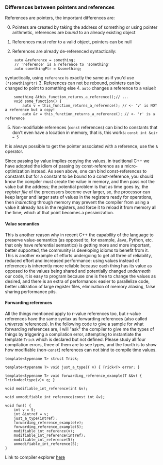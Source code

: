 ### Differences between pointers and references

References are pointers, the important differences are:

0. Pointers are created by taking the address of something or using pointer arithmetic,
references are *bound* to an already existing object
1. References must refer to a valid object, pointers can be null
2. References are already de-referenced syntactically:

        auto &reference = something;
        // 'reference' is a reference to 'something'
        auto somethingPtr = &something;
syntactically, using `reference` is exactly the same as if you'd use `(*somethingPtr)`
3. References can not be rebound, pointers can be changed to point to something else
4. `auto` changes a reference to a value!:

        something &this_function_returns_a_reference();// ...
        void some_function() {
            auto v = this_function_returns_a_reference(); // <- 'v' is NOT a reference but a copy!
            auto &r = this_function_returns_a_reference(); // <- 'r' is a reference
5. Non-modifiable references (`const` references) can bind to constants that don't even
have a location in memory, that is, this works: `const int &cir = 5`

It is always possible to get the pointer associated with a reference, use the `&` operator.

Since passing by value implies copying the values, in traditional C++ we have adopted the idiom
of passing by const-reference as a micro-optimization instead.  As seen above, one can bind
const-references to constants but for a constant to be bound to a const-reference, you should
know the compiler must create the value in memory, and then pass not the value but the address;
the potential problem is that as time goes by, the *register file* of the processors become
ever larger, so, the processor can keep larger and larger sets of values in the registers ready
for operations, then *indirecting* through memory may prevent the compiler from using a value
it already has in the registers, and force it to reload it from memory all the time, which
at that point becomes a pessimization.

#### Value semantics

This is another reason why in recent C++ the capability of the language to preserve
value-semantics (as opposed to, for example, Java, Python, etc. that only have referential
semantics) is getting more and more important, better supported, the community is developing
idioms to benefit from it.  This is another example of efforts undergoing to get all three
of reliability, reduced effort and increased performance: using values instead of references
is inherently more reliable because each thing has its value as opposed to the values being
shared and potentially changed *underneath* our code, it is easy to program because one is
free to change the values as desired, and there is an extra of performance: easier to
parallelize code, better utilization of large register files, elimination of memory aliasing,
false sharing performance pits.

#### Forwarding references

All the things mentioned apply to r-value references too, but r-value references have the same
syntax as forwarding references (also called *universal* references).  In the following
code to give a sample for what forwarding references are, I will "ask" the compiler to give
me the types of things by triggering a compilation error, attempting to instantiate the
template `Trick` which is declared but not defined.  Please study all four compilation
errors, three of them are to see types, and the fourth is to show how modifiable
(non-`const`) references can not bind to compile time values.

	template<typename T> struct Trick;

	template<typename T> void just_a_type(T v) { Trick<T> error; }

	template<typename T> void forwarding_reference_example(T &&v) { Trick<decltype(v)> q; }

	void modifiable_int_reference(int &v);

	void unmodifiable_int_reference(const int &v);

	void fun() {
		int v = 5;
		int &intref = v;
		just_a_type(intref);
		forwarding_reference_example(v);
		forwarding_reference_example(5);
		modifiable_int_reference(v);
		modifiable_int_reference(intref);
		modifiable_int_reference(5);
		unmodifiable_int_reference(5);
	}


Link to compiler explorer [here](http://gcc.godbolt.org/#compilers:!((compiler:g530,options:'-std%3Dc%2B%2B11+-Wall+-O3',sourcez:C4UwtgDgNghqA8wCeEQDsZhAAgCoD5sBnYAJwFcBjYPUgS0oGsBuAKFdElgWVQyzyEAbgHs6AE2wArciQD6MObxAAKXNiEBKbAG9aDRvALYQpUiNLNsAX3adocEIhTpMOY6InYAZhYDuMKTidGgA5nKkIN6m6JQgciAAHpjQquoAZOlauvpM8OIglFDKKlqEAI5WtqyekmAiwd50MABGUPEhwBFRMWhxKp3YWZpsNWKS5Gj1jc1tHWhdkdGRfaqUImgk2IPDo7U%2BkyraOqzY2wsa2AC82ACsbGc7nUvXGg/Ssl2KJc9RI6c%2BfyBYJhbrLWLxJIpdqlf5nXykAJBELhJa9OIJZJcVS3OHYaZ0JqtdpyTpg9GqLTvAlEuakhbklb9X7ePE02Ykslopk4vGTdnE%2BaLHo8lS4ti2IAAA)),filterAsm:(commentOnly:!t,directives:!t,labels:!t),version:3)
